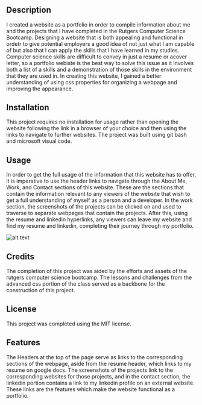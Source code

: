 # <John-Williams-Compter-Science-Portfolio>

## Description

I created a website as a portfolio in order to compile information about me and the projects that I have completed in the Rutgers Computer Science Bootcamp. Designing a website that is both appealing and functional in ordetr to give potential employers a good idea of not just what I am capable of but also that I can apply the skills that I have learned in my studies. Computer science skills are difficult to convey in just a resume or  acover letter, so a portfolio webiste is the best way to solve this issue as it involves both a list of a skills and a demonstration of those skills in the environment that they are used in. In creating this website, I gained a better understanding of using css properties for organizing a webpage and improving the appearance.

## Installation

This project requires no installation for usage rather than opening the website following the link in a browser of your choice and then using the links to navigate to further websites. The project was built using git bash and microsoft visual code.

## Usage

In order to get the full usage of the information that this website has to offer, it is imperative to use the header links to navigate through the About Me, Work, and Contact sections of this website. These are the sections that contain the information relevant to any viewers of the website that wish to get a full understanding of myself as a person and a developer. In the work section, the screenshots of the projects can be clicked on and used to traverse to separate webpages that contain the projects. After this, using the resume and linkedin hyperlinks, any viewers can leave my website and find my resume and linkedin, completing their journey through my portfolio.

![alt text](assets/images/screenshot.png)

## Credits

The completion of this project was aided by the efforts and assets of the rutgers computer science bootcamp. The lessons and challenges from the advanced css portion of the class served as a backbone for the construction of this project.

## License

This project was completed using the MIT license.


## Features

The Headers at the top of the page serve as links to the corresponding sections of the webpage, aside from the resume header, which links to my resume on google docs. The screenshots of the projects link to the corresponding websites for those projects, and in the contact section, the linkedin portion contains a link to my linkedin profile on an external website. These links are the features which make the website functional as a portfolio.